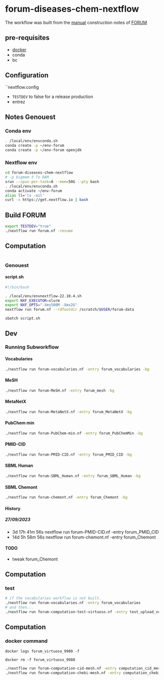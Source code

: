 # forum-diseases-chem-nextflow

The workflow was built from the [manual](https://gist.github.com/ofilangi/9c026c7f1b9ff3b38de3ee6153f15326) construction notes of [FORUM](https://github.com/eMetaboHUB/Forum-DiseasesChem/)

## pre-requisites

- [docker](https://docs.docker.com/engine/install/)
- conda
- bc 

## Configuration

``nextflow.config

- `TESTDEV` to false for a release production
- entrez

## Notes Genouest

### Conda env

```bash
. /local/env/envconda.sh
conda create -p ~/env-forum
conda create -p ~/env-forum openjdk
```

### Nextflow env

```bash
cd forum-diseases-chem-nextflow
# -p bigmem 3 To RAM
srun --cpus-per-task=8 --mem=50G --pty bash
. /local/env/envconda.sh
conda activate ~/env-forum
alias ll='ls -ail'
curl -s https://get.nextflow.io | bash
```

## Build FORUM

```bash
export TESTDEV="true"
./nextflow run forum.nf -resume
```

## Computation

```bash

```

### Genouest

#### script.sh

```bash
#!/bin/bash

. /local/env/envnextflow-22.10.4.sh
export NXF_EXECUTOR=slurm
export NXF_OPTS="-Xms500M -Xmx2G" 
nextflow run forum.nf --rdfoutdir /scratch/$USER/forum-data
```

```sbatch script.sh```

## Dev

### Running Subworkflow

#### Vocabularies

```bash
./nextflow run forum-vocabularies.nf -entry forum_vocabularies -bg
```

#### MeSH

```bash
./nextflow run forum-MeSH.nf -entry forum_mesh -bg
```

#### MetaNetX

```bash
./nextflow run forum-MetaNetX.nf -entry forum_MetaNetX -bg
```

#### PubChem min

```bash
./nextflow run forum-PubChem-min.nf -entry forum_PubChemMin -bg
```

#### PMID-CID

```bash
./nextflow run forum-PMID-CID.nf -entry forum_PMID_CID -bg
```

#### SBML Human

```bash
./nextflow run forum-SBML_Human.nf -entry forum_SBML_Human -bg
```

#### SBML Chemont

```bash
./nextflow run forum-chemont.nf -entry forum_Chemont -bg
```

#### History

##### 27/09/2023 

- 3d 17h 41m 56s	nextflow run forum-PMID-CID.nf -entry forum_PMID_CID              
- 14d 5h 58m 56s nextflow run forum-chemont.nf -entry forum_Chemont 

#### TODO
- tweak forum_Chemont

## Computation

### test

```bash
# if the vocabularies workflow is not built.
./nextflow run forum-vocabularies.nf -entry forum_vocabularies
# and then...
./nextflow run forum-computation-test-virtuoso.nf -entry test_upload_vocab -c nextflow-test.config
```

## Computation

### docker command

```
docker logs forum_virtuoso_9980 -f
```

```
docker rm -f forum_virtuoso_9980
```


```bash
./nextflow run forum-computation-cid-mesh.nf -entry computation_cid_mesh
./nextflow run forum-computation-chebi-mesh.nf -entry computation_chebi_mesh
```